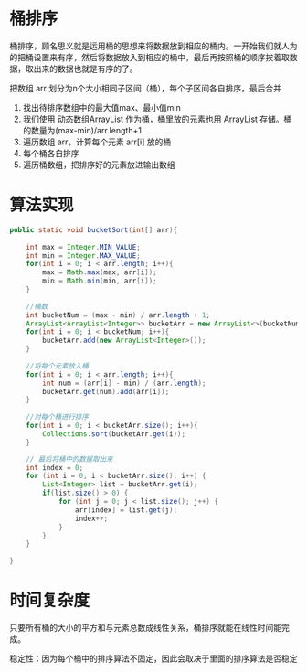 # 桶排序  
桶排序，顾名思义就是运用桶的思想来将数据放到相应的桶内。一开始我们就人为的把桶设置来有序，然后将数据放入到相应的桶中，最后再按照桶的顺序挨着取数据，取出来的数据也就是有序的了。

把数组 arr 划分为n个大小相同子区间（桶），每个子区间各自排序，最后合并

1. 找出待排序数组中的最大值max、最小值min
2. 我们使用 动态数组ArrayList 作为桶，桶里放的元素也用 ArrayList 存储。桶的数量为(max-min)/arr.length+1
3. 遍历数组 arr，计算每个元素 arr[i] 放的桶
4. 每个桶各自排序
5. 遍历桶数组，把排序好的元素放进输出数组


# 算法实现  
```java
public static void bucketSort(int[] arr){
    
    int max = Integer.MIN_VALUE;
    int min = Integer.MAX_VALUE;
    for(int i = 0; i < arr.length; i++){
        max = Math.max(max, arr[i]);
        min = Math.min(min, arr[i]);
    }
    
    //桶数
    int bucketNum = (max - min) / arr.length + 1;
    ArrayList<ArrayList<Integer>> bucketArr = new ArrayList<>(bucketNum);
    for(int i = 0; i < bucketNum; i++){
        bucketArr.add(new ArrayList<Integer>());
    }
    
    //将每个元素放入桶
    for(int i = 0; i < arr.length; i++){
        int num = (arr[i] - min) / (arr.length);
        bucketArr.get(num).add(arr[i]);
    }
    
    //对每个桶进行排序
    for(int i = 0; i < bucketArr.size(); i++){
        Collections.sort(bucketArr.get(i));
    }

    // 最后将桶中的数据取出来
    int index = 0;
    for (int i = 0; i < bucketArr.size(); i++) {
        List<Integer> list = bucketArr.get(i);
        if(list.size() > 0) {
            for (int j = 0; j < list.size(); j++) {
                arr[index] = list.get(j);
                index++;
            }
        }
    }
    
}
```

 
# 时间复杂度  
只要所有桶的大小的平方和与元素总数成线性关系，桶排序就能在线性时间能完成。  

稳定性：因为每个桶中的排序算法不固定，因此会取决于里面的排序算法是否稳定  
